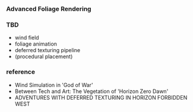 ### Advanced Foliage Rendering

### TBD

- wind field
- foliage animation
- deferred texturing pipeline
- (procedural placement)

### reference

- Wind Simulation in 'God of War'
- Between Tech and Art: The Vegetation of 'Horizon Zero Dawn'
- ADVENTURES WITH DEFERRED TEXTURING IN HORIZON FORBIDDEN WEST
